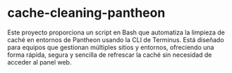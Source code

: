 # cache-cleaning-pantheon
Este proyecto proporciona un script en Bash que automatiza la limpieza de caché en entornos de Pantheon usando la CLI de Terminus. Está diseñado para equipos que gestionan múltiples sitios y entornos, ofreciendo una forma rápida, segura y sencilla de refrescar la caché sin necesidad de acceder al panel web.

